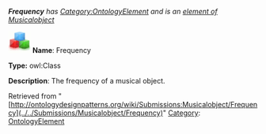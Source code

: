 ___Frequency__ has [Category:OntologyElement](../../Category/OntologyElement "Category:OntologyElement") and is an [element of](../../Property/ElementOf "Property:ElementOf") [Musicalobject](../../Submissions/Musicalobject "Submissions:Musicalobject")_


  




[![Class](../../images/thumb/2/27/Class.gif/45px-Class.gif)](../../Image/Class.gif "Class")
__Name__: Frequency 


__Type:__ owl:Class 


__Description__: The frequency of a musical object. 





Retrieved from "[http://ontologydesignpatterns.org/wiki/Submissions:Musicalobject/Frequency](../../Submissions/Musicalobject/Frequency)"
 [Category](http://ontologydesignpatterns.org/wiki/Special:Categories "Special:Categories"): [OntologyElement](../../Category/OntologyElement "Category:OntologyElement")